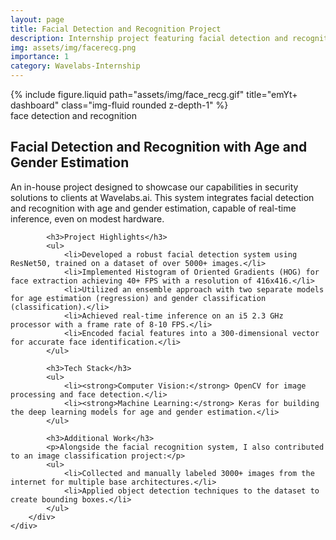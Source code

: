 ```yaml
---
layout: page
title: Facial Detection and Recognition Project
description: Internship project featuring facial detection and recognition with age and gender estimation.
img: assets/img/facerecg.png
importance: 1
category: Wavelabs-Internship
---
```


<div class="container mt-4">
    <div class="row">
        <div class="col-lg-12">
            {% include figure.liquid path="assets/img/face_recg.gif" title="emYt+ dashboard" class="img-fluid rounded z-depth-1" %}
            <div class="caption text-center">
                face detection and recognition
            </div>
        </div>
    </div>
</div>

<div class="container mt-4">
    <div class="row">
        <div class="col-lg-12">
            <h2>Facial Detection and Recognition with Age and Gender Estimation</h2>
            <p>An in-house project designed to showcase our capabilities in security solutions to clients at Wavelabs.ai. This system integrates facial detection and recognition with age and gender estimation, capable of real-time inference, even on modest hardware.</p>

            <h3>Project Highlights</h3>
            <ul>
                <li>Developed a robust facial detection system using ResNet50, trained on a dataset of over 5000+ images.</li>
                <li>Implemented Histogram of Oriented Gradients (HOG) for face extraction achieving 40+ FPS with a resolution of 416x416.</li>
                <li>Utilized an ensemble approach with two separate models for age estimation (regression) and gender classification (classification).</li>
                <li>Achieved real-time inference on an i5 2.3 GHz processor with a frame rate of 8-10 FPS.</li>
                <li>Encoded facial features into a 300-dimensional vector for accurate face identification.</li>
            </ul>

            <h3>Tech Stack</h3>
            <ul>
                <li><strong>Computer Vision:</strong> OpenCV for image processing and face detection.</li>
                <li><strong>Machine Learning:</strong> Keras for building the deep learning models for age and gender estimation.</li>
            </ul>

            <h3>Additional Work</h3>
            <p>Alongside the facial recognition system, I also contributed to an image classification project:</p>
            <ul>
                <li>Collected and manually labeled 3000+ images from the internet for multiple base architectures.</li>
                <li>Applied object detection techniques to the dataset to create bounding boxes.</li>
            </ul>
        </div>
    </div>

</div>

